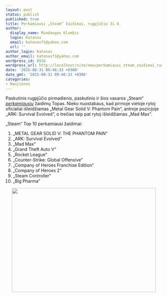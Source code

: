 ```yaml
---
layout: post
status: publish
published: true
title: Perkamiausi „Steam“ žaidimai, rugpjūčio 31 d.
author:
  display_name: Mindaugas Klumbis
  login: Katonas
  email: katonasf1@yahoo.com
  url: ''
author_login: Katonas
author_email: katonasf1@yahoo.com
wordpress_id: 8916
wordpress_url: http://localhost/site/new/perkamiausi_steam_zaidimai_rugpjucio_31_d/
date: '2015-08-31 09:46:33 +0300'
date_gmt: '2015-08-31 09:46:33 +0300'
categories:
- Naujienos
---
```

<p>
	Paskutinis rugpjūčio pirmadienis, paskutinis ir &scaron;ios vasaros &bdquo;Steam&ldquo; <em><a href="http://store.steampowered.com/search/?filter=topsellers">perkamiausių</a></em> žaidimų Topas. Nieko nuostabaus, kad pirmoje vietoje rytoj oficialiai i&scaron;leidžiamas &bdquo;Metal Gear Solid V: Phantom Pain&ldquo;, antroje pozicijoje &bdquo;ARK: Survival Evolved&ldquo;, o trečias taip pat rytoj i&scaron;leidžiamas &bdquo;Mad Max&ldquo;.</p>
<p>
	&bdquo;Steam&ldquo; Top 10 perkamiausi žaidimai:</p>
<ol>
<li>
		&bdquo;METAL GEAR SOLID V: THE PHANTOM PAIN&ldquo;</li>
<li>
		&bdquo;ARK: Survival Evolved&ldquo;</li>
<li>
		&bdquo;Mad Max&ldquo;</li>
<li>
		&bdquo;Grand Theft Auto V&ldquo;</li>
<li>
		&bdquo;Rocket League&ldquo;</li>
<li>
		&bdquo;Counter-Strike: Global Offensive&ldquo;</li>
<li>
		&bdquo;Company of Heroes Franchise Edition&ldquo;</li>
<li>
		&bdquo;Company of Heroes 2&ldquo;</li>
<li>
		&bdquo;Steam Controller&ldquo;</li>
<li>
		&bdquo;Big Pharma&ldquo;</li>
</ol>
<p style="text-align: center;">
	<a href="http://store.steampowered.com/search/?filter=topsellers"><img alt="" src="http://technews.lt/userfiles/steam 0831.PNG" style="width: 464px; height: 334px;" /></a></p>
